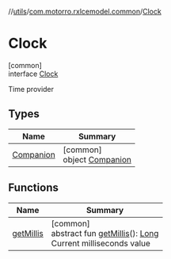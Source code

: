 //[utils](../../../index.md)/[com.motorro.rxlcemodel.common](../index.md)/[Clock](index.md)

# Clock

[common]\
interface [Clock](index.md)

Time provider

## Types

| Name | Summary |
|---|---|
| [Companion](-companion/index.md) | [common]<br>object [Companion](-companion/index.md) |

## Functions

| Name | Summary |
|---|---|
| [getMillis](get-millis.md) | [common]<br>abstract fun [getMillis](get-millis.md)(): [Long](https://kotlinlang.org/api/latest/jvm/stdlib/kotlin/-long/index.html)<br>Current milliseconds value |
